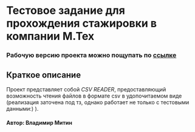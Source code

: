 # Тестовое задание для прохождения стажировки в компании М.Тех

### Рабочую версию проекта можно пощупать по [ссылке](http://a0894762.xsph.ru/)


## Краткое описание
Проект представляет собой *CSV READER*, предоставляющий возможность чтения файлов в формате csv в удопочитаемом виде (реализация заточена под тз, однако работает не только с тестовыми данными:) ).

#### Автор: Владимир Митин
